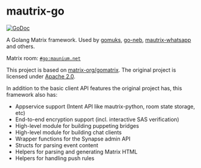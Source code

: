 # mautrix-go
[![GoDoc](https://pkg.go.dev/badge/github.com/iKonoTelecomunicaciones/go)](https://pkg.go.dev/github.com/iKonoTelecomunicaciones/go)

A Golang Matrix framework. Used by [gomuks](https://matrix.org/docs/projects/client/gomuks),
[go-neb](https://github.com/matrix-org/go-neb), [mautrix-whatsapp](https://github.com/mautrix/whatsapp)
and others.

Matrix room: [`#go:maunium.net`](https://matrix.to/#/#go:maunium.net)

This project is based on [matrix-org/gomatrix](https://github.com/matrix-org/gomatrix).
The original project is licensed under [Apache 2.0](https://github.com/matrix-org/gomatrix/blob/master/LICENSE).

In addition to the basic client API features the original project has, this framework also has:

* Appservice support (Intent API like mautrix-python, room state storage, etc)
* End-to-end encryption support (incl. interactive SAS verification)
* High-level module for building puppeting bridges
* High-level module for building chat clients
* Wrapper functions for the Synapse admin API
* Structs for parsing event content
* Helpers for parsing and generating Matrix HTML
* Helpers for handling push rules

